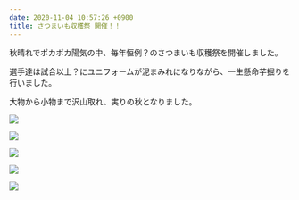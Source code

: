 ```yaml
---
date: 2020-11-04 10:57:26 +0900
title: さつまいも収穫祭 開催！！
---
```

秋晴れでポカポカ陽気の中、毎年恒例？のさつまいも収穫祭を開催しました。

選手達は試合以上？にユニフォームが泥まみれになりながら、一生懸命芋掘りを行いました。

大物から小物まで沢山取れ、実りの秋となりました。

![](/images/img_0847.jpg)

![](/images/img_0844.jpg)

![](/images/img_0846.jpg)

![](/images/img_0840.jpg)

![](/images/img_0852.jpg)